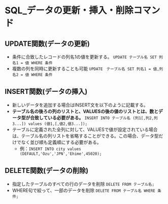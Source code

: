 # SQL_データの更新・挿入・削除コマンド

## UPDATE関数(データの更新)
- 条件に合致したレコードの列名1の値を更新する。
`UPDATE テーブル名 SET 列名1 = 値 WHERE 条件`
- 複数の列を同時に更新することも可能
`UPDATE　テーブル名 SET 列名1 = 値,列名2 = 値 WHERE 条件`
## INSERT関数(データの挿入)
- 新しいデータを追加する場合はINSERT文を以下のように記載する。
- **テーブル名の後ろの列のリストと、VALUESの後の値のリストとは、数とデータ型が合致している必要がある。**
`INSERT INTO テーブル名 (列1[,列2,列3...]) values (値1,[,値2,値3...]);`
- テーブルに定義された全列に対して、VALUESで値が設定されている場合は、テーブル名の列リストを省略することができる。この場合、データ型だけでなく並び順も定義順にする必要がある。
  - 例：`INSERT INTO city values (DEFAULT,'Ozu','JPN','Ehime',45020);`
## DELETE関数(データの削除)
- 指定したテーブルのすべての行のデータを削除
`DELETE FROM テーブル名;`
- WHERE句で絞って、一部のデータを削除
`DELETE FROM テーブル名 WHERE 条件;`